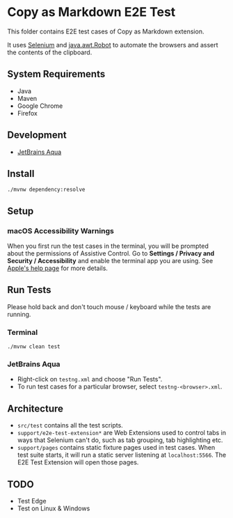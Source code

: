 # Copy as Markdown E2E Test

This folder contains E2E test cases of Copy as Markdown extension.

It uses [Selenium](https://www.selenium.dev/) and [java.awt.Robot](https://docs.oracle.com/javase%2F7%2Fdocs%2Fapi%2F%2F/java/awt/Robot.html) to automate the browsers and assert the contents of the clipboard.

## System Requirements

* Java
* Maven
* Google Chrome
* Firefox

## Development

* [JetBrains Aqua](https://www.jetbrains.com/aqua/)

## Install

```shell
./mvnw dependency:resolve
```

## Setup

### macOS Accessibility Warnings

When you first run the test cases in the terminal, you will be prompted about
the permissions of Assistive Control. 
Go to **Settings / Privacy and Security / Accessibility** and enable the terminal
app you are using. See [Apple's help page](https://support.apple.com/en-gb/guide/mac-help/mchl211c911f/mac) for more details.

## Run Tests

Please hold back and don't touch mouse / keyboard while the tests are running.

### Terminal

```shell
./mvnw clean test
```

### JetBrains Aqua

- Right-click on `testng.xml` and choose "Run Tests". 
- To run test cases for a particular browser, select `testng-<browser>.xml`.

## Architecture

* `src/test` contains all the test scripts.
* `support/e2e-test-extension*` are Web Extensions used to control tabs in ways that Selenium can't do, 
  such as tab grouping, tab highlighting etc.
* `support/pages` contains static fixture pages used in test cases. When test suite starts, it will run a static server
  listening at `localhost:5566`. The E2E Test Extension will open those pages.

## TODO

* Test Edge
* Test on Linux & Windows